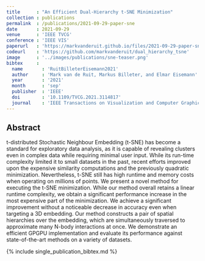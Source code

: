 ```yaml
---
title      : "An Efficient Dual-Hierarchy t-SNE Minimization"
collection : publications
permalink  : /publications/2021-09-29-paper-sne
date       : 2021-09-29
venue      : 'IEEE TVCG'
conference : 'IEEE VIS'
paperurl   : 'https://markvanderuit.github.io/files/2021-09-29-paper-sne/sne-paper.pdf'
codeurl    : 'https://github.com/markvanderuit/dual_hierarchy_tsne'
image      : '../images/publications/sne-teaser.png'
bibtex     :
  name       : 'RuitBilleterEisemann2021'
  author     : 'Mark van de Ruit, Markus Billeter, and Elmar Eisemann'
  year       : '2021'
  month      : 'sep'
  publisher  : 'IEEE'
  doi        : '10.1109/TVCG.2021.3114817'
  journal    : 'IEEE Transactions on Visualization and Computer Graphics'
---
```


## Abstract

t-distributed Stochastic Neighbour Embedding (t-SNE) has become a standard for exploratory data analysis, as it is capable of revealing clusters even in complex data while requiring minimal user input. While its run-time complexity limited it to small datasets in the past, recent efforts improved upon the expensive similarity computations and the previously quadratic minimization. Nevertheless, t-SNE still has high runtime and memory costs when operating on millions of points. We present a novel method for executing the t-SNE minimization. While our method overall retains a linear runtime complexity, we obtain a significant performance increase in the most expensive part of the minimization. We achieve a significant improvement without a noticeable decrease in accuracy even when targeting a 3D embedding. Our method constructs a pair of spatial hierarchies over the embedding, which are simultaneously traversed to approximate many N-body interactions at once. We demonstrate an efficient GPGPU implementation and evaluate its performance against state-of-the-art methods on a variety of datasets.

{% include single_publication_bibtex.md %}
